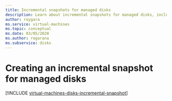 ```yaml
---
title: Incremental snapshots for managed disks 
description: Learn about incremental snapshots for managed disks, including how to create them using PowerShell and Azure Resource Manager.
author: roygara
ms.service: virtual-machines
ms.topic: conceptual
ms.date: 03/05/2020
ms.author: rogarana
ms.subservice: disks
---
```



# Creating an incremental snapshot for managed disks
[!INCLUDE [virtual-machines-disks-incremental-snapshot](../../../includes/virtual-machines-disks-incremental-snapshot.md)]
